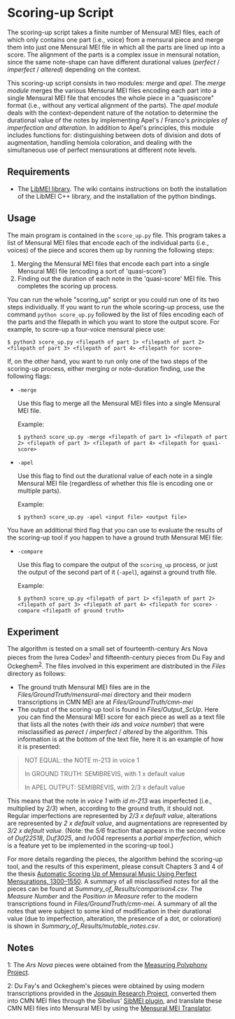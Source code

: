 # Scoring-up Script
The scoring-up script takes a finite number of Mensural MEI files, each of which only contains one part (i.e., voice) from a mensural piece and merge them into just one Mensural MEI file in which all the parts are lined up into a score. The alignment of the parts is a complex issue in mensural notation, since the same note-shape can have different durational values (_perfect_ / _imperfect_ / _altered_) depending on the context.

This scoring-up script consists in two modules: _merge_ and _apel_. The _merge module_ merges the various Mensural MEI files encoding each part into a single Mensural MEI file that encodes the whole piece in a "quasiscore" format (i.e., without any vertical alignment of the parts). The _apel module_ deals with the context-dependent nature of the notation to determine the durational value of the notes by implementing Apel's / Franco's _principles of imperfection and alteration_. In addition to Apel's principles, this module includes functions for: distinguishing between dots of division and dots of augmentation, handling hemiola coloration, and dealing with the simultaneous use of perfect mensurations at different note levels. 

## Requirements 
- The [LibMEI library](https://github.com/DDMAL/libmei). The wiki contains instructions on both the installation of the LibMEI C++ library, and the installation of the python bindings.

## Usage
The main program is contained in the ```score_up.py``` file. This program takes a list of Mensural MEI files that encode each of the individual parts (i.e., voices) of the piece and scores them up by running the following steps:
1. Merging the Mensural MEI files that encode each part into a single Mensural MEI file (encoding a sort of 'quasi-score')
2. Finding out the duration of each note in the 'quasi-score' MEI file. This completes the scoring up process.

You can run the whole "scoring_up" script or you could run one of its two steps individually. If you want to run the whole scoring-up process, use the command ```python score_up.py``` followed by the list of files encoding each of the parts and the filepath in which you want to store the output score. For example, to score-up a four-voice mensural piece use:
```
$ python3 score_up.py <filepath of part 1> <filepath of part 2> <filepath of part 3> <filepath of part 4> <filepath for score>
```

If, on the other hand, you want to run only one of the two steps of the scoring-up process, either merging or note-duration finding, use the following flags:
- ```-merge```
  
  Use this flag to merge all the Mensural MEI files into a single Mensural MEI file. 
  
  Example: 
  ```
  $ python3 score_up.py -merge <filepath of part 1> <filepath of part 2> <filepath of part 3> <filepath of part 4> <filepath for quasi-score>
  ```
  
- ```-apel```

  Use this flag to find out the durational value of each note in a single Mensural MEI file (regardless of whether this file is encoding one or multiple parts). 

  Example: 
  ```
  $ python3 score_up.py -apel <input file> <output file>
  ```

You have an additional third flag that you can use to evaluate the results of the scoring-up tool if you happen to have a ground truth Mensural MEI file:
- ```-compare```

  Use this flag to compare the output of the ```scoring_up``` process, or just the output of the second part of it (```-apel```), against a ground truth file. 
    
    Example:
    ```
    $ python3 score_up.py <filepath of part 1> <filepath of part 2> <filepath of part 3> <filepath of part 4> <filepath for score> -compare <filepath of ground truth>
    ```

## Experiment
The algorithm is tested on a small set of fourteenth-century Ars Nova pieces from the Ivrea Codex<sup>[1](#one)</sup> and fifteenth-century pieces from Du Fay and Ockeghem<sup>[2](#two)</sup>.
The files involved in this experiment are distributed in the _Files_ directory as follows:
- The ground truth Mensural MEI files are in the _Files/GroundTruth/mensural-mei_ directory and their modern transcriptions in CMN MEI are at _Files/GroundTruth/cmn-mei_
- The output of the scoring-up tool is found in _Files/Output_ScUp_. Here you can find the Mensural MEI score for each piece as well as a text file that lists all the notes (with their _ids_ and _voice number_) that were misclassified as _perect_ / _imperfect_ / _altered_ by the algorithm. This information is at the bottom of the text file, here it is an example of how it is presented:

> NOT EQUAL: the NOTE m-213 in voice 1
>
> In GROUND TRUTH: SEMIBREVIS, with 1 x default value
>
> In APEL OUTPUT: SEMIBREVIS, with 2/3 x default value

This means that the note in _voice 1_ with _id m-213_ was imperfected (i.e., multiplied by _2/3_) when, according to the ground truth, it should not. Regular imperfections are represented by _2/3 x default value_, alterations are represented by _2 x default value_, and augmentations are represented by _3/2 x default value_. (Note: the _5/6_ fraction that appears in the second voice of _Duf22518_, _Duf3025_, and _Iv004_ represents a _partial imperfection_, which is a feature yet to be implemented in the scoring-up tool.)

For more details regarding the pieces, the algorithm behind the scoring-up tool, and the results of this experiment, please consult Chapters 3 and 4 of the thesis [Automatic Scoring Up of Mensural Music Using Perfect Mensurations, 1300–1550](http://digitool.Library.McGill.CA:80/R/-?func=dbin-jump-full&object_id=151045&silo_library=GEN01). A summary of all misclassified notes for all the pieces can be found at _Summary_of_Results/comparison4.csv_. The _Measure Number_ and the _Position in Measure_ refer to the modern transcriptions found in _Files/GroundTruth/cmn-mei_. A summary of all the notes that were subject to some kind of modification in their durational value (due to imperfection, alteration, the presence of a dot, or coloration) is shown in _Summary_of_Results/mutable_notes.csv_.

## Notes

<a name="one">1</a>: The _Ars Nova_ pieces were obtained from the [Measuring Polyphony Project](http://measuringpolyphony.org).

<a name="two">2</a>: Du Fay's and Ockeghem's pieces were obtained by using modern transcriptions provided in the [Josquin Research Project](http://josquin.stanford.edu), converted them into CMN MEI files through the Sibelius' [SibMEI plugin](https://github.com/music-encoding/sibmei), and translate these CMN MEI files into Mensural MEI by using the [Mensural MEI Translator](https://github.com/DDMAL/CMN-MEI_to_MensuralMEI_Translator).
